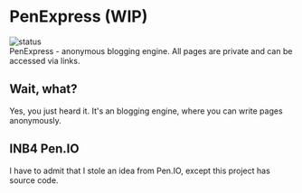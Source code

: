 # PenExpress (WIP)
![status](https://api.travis-ci.org/WicopeeDot/PenExpress.svg?branch=master)<br>
PenExpress - anonymous blogging engine.
All pages are private and can be accessed via links.

## Wait, what?
Yes, you just heard it. It's an blogging engine, where you can write pages anonymously.

##  INB4 Pen.IO
I have to admit that I stole an idea from Pen.IO, except this project has source code.
